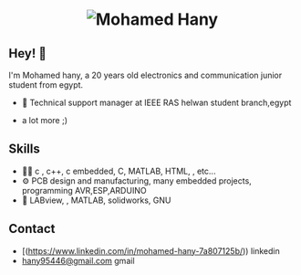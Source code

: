 <h1 align="center">
  <img src="https://raw.githubusercontent.com/martonlederer/mohamed hany/master/name.svg" alt="Mohamed Hany" />
</h1>


## Hey! 👋
I'm Mohamed hany, a 20 years old electronics and communication junior student from egypt.


- 👥 Technical support manager at IEEE RAS helwan student branch,egypt 
+ a lot more ;)

## Skills
- 👨‍💻 c , c++, c embedded, C, MATLAB, HTML, , etc...
- ⚙️ PCB design and manufacturing, many embedded projects, programming AVR,ESP,ARDUINO
- 💽 LABview, , MATLAB, solidworks, GNU


## Contact
- [(https://www.linkedin.com/in/mohamed-hany-7a807125b/))  linkedin
- <a href="mailto:hany95446@gmail.com">hany95446@gmail.com</a>  gmail




